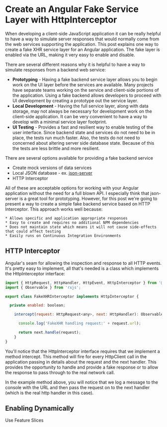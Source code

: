 # Create an Angular Fake Service Layer with HttpInterceptor

When developing a client-side JavaScript application it can be really helpful to have a way to simulate server responses that would normally come from the web services supporting the application.  This post explains one way to create a fake XHR service layer for an Angular application.  The fake layer is enabled via the URL, making it very easy to enable and disable.

There are several different reasons why it is helpful to have a way to simulate responses from a backend web service:  
* **Prototyping** - Having a fake backend service layer allows you to begin work on the UI layer before the services are available.  Many projects have separate teams working on the service and client-side portions of the application.   Using a fake backend allows developers to proceed with UI development by creating a prototype out the service layer.
* **Local Development** - Having the full service layer, along with data storage, may not always be necessary for development work on the client-side application.  It can be very convenient to have a way to develop with a minimal service layer footprint.   
* **UI Testing** - Provides a fast and resilient way to enable testing of the user interface.  Since backend state and services do not need to be in place, the tests run much faster.  Also, the tests do not need to concerned about altering server side database state.  Because of this the tests are less brittle and more resilient. 


There are several options available for providing a fake backend service

* Create mock versions of data services
* Local JSON database - ex. [json-server](https://github.com/typicode/json-server#getting-started)
* HTTP Interceptor

All of these are acceptable options for working with your Angular application without the need for a full blown API.  I especially think that json-server is a great tool for prototyping.  However, for this post we're going to present a way to create a simple fake backend service based on HTTP Interceptor.  This approach works well because:

    * Allows specific and application appropriate responses
    * Easy to create and requires no additional NPM dependencies
    * Does not maintain state which means it will not cause side-effects that could affect testing
    * Easily runs on Continuous Integration Environments


## HTTP Interceptor
Angular's seam for allowing the inspection and response to all HTTP events.  It's pretty easy to implement, all that's needed is a class which implements the HttpInterceptor interface:

```javascript
import { HttpRequest, HttpHandler, HttpEvent, HttpInterceptor } from '@angular/common/http';
import { Observable } from 'rxjs';

export class FakeXHRInterceptor implements HttpInterceptor {

  private enabled: boolean;

    intercept(request: HttpRequest<any>, next: HttpHandler): Observable<HttpEvent<any>> {

      console.log('FakeXHR handling request:' + request.url);

      return next.handle(request);
    }
}
```

You'll notice that the HttpInterceptor interface requires that we implement a method intercept.  This method will fire for every HttpClient call in the application passing in details about the request and the next handler.  This provides the opportunity to handle and provide a fake response or to allow the response to pass through to the real network call.

In the example method above, you will notice that we log a message to the console with the URL and then pass the request on to the next handler (which is the real http handler in this case).

## Enabling Dynamically


Use Feature Slices